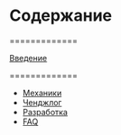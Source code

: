 # Содержание
=============

[Введение](introduction.md)

=============
- [Механики](mechanics/index.md)
- [Ченджлог](changelog.md)
- [Разработка](for-devs.md)
- [FAQ](faq.md)
